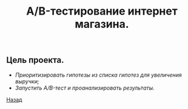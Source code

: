 <H1 align="center">A/B-тестирование интернет магазина.</H1><br>

## Цель проекта.
- *Приоритизировать гипотезы из списка гипотез для увеличения выручки;* 
- *Запустить A/B-тест и проанализировать результаты.*

[Назад](https://github.com/SergeyDemin1978/yandex-praktikum-projects/tree/73e731d2afc85ad4a4eaaf11afbcff077c1b46a5)
